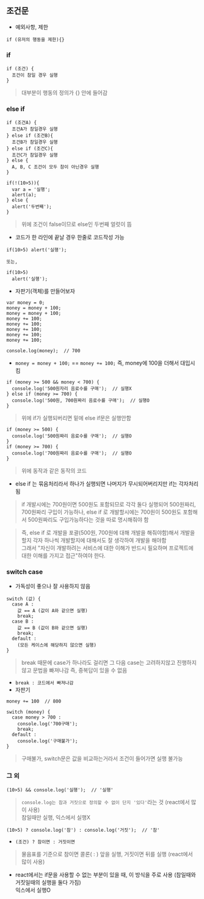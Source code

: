 ## 조건문
- 예외사항, 제한
```
if (유저의 행동을 제한){}
```
### if
```
if (조건) {
  조건이 참일 경우 실행
}
```
> 대부분이 행동의 정의가 {} 안에 들어감

### else if
```
if (조건A) {
  조건A가 참일경우 실행
} else if (조건B){
  조건B가 참일경우 실행
} else if (조건C){
  조건C가 참일경우 실행
} else {
  A, B, C 조건이 모두 참이 아닌경우 실행
}
```
```
if(!(10>5)){
  var a = '실행';
  alert(a);
} else {
  alert('두번째');
}
```
> 위에 조건이 false이므로 else인 두번째 얼럿이 뜸
- 코드가 한 라인에 끝날 경우 한줄로 코드작성 가능
```
if(10>5) alert('실행');

또는,

if(10>5)
  alert('실행');
```
- 자판기(객체)를 만들어보자
```
var money = 0;
money = money + 100;
money = money + 100;
money += 100;
money += 100;
money += 100;
money += 100;
money += 100;

console.log(money);  // 700
```
- `money = money + 100;` == `money += 100;` 즉, money에 100을 더해서 대입시킴
```
if (money >= 500 && money < 700) {
  console.log('500원자리 음료수를 구매');  // 실행X
} else if (money >= 700) {
  console.log('500원, 700원짜리 음료수를 구매');  // 실행O
}
```
> 위에 if가 실행되버리면 밑에 else if문은 실행안함
```
if (money >= 500) {
  console.log('500원짜리 음료수를 구매');  // 실행O
}
if (money >= 700) {
  console.log('700원짜리 음료수를 구매');  // 실행O
}
```
> 위에 동작과 같은 동작의 코드

- else if 는 묶음처리라서 하나가 실행되면 나머지가 무시되어버리지만 if는 각자처리 됨

> if 개발시에는 700원이면 500원도 포함되므로 각각 둘다 실행되어 500원짜리, 700원짜리 구입이 가능하나, else if 로 개발할시에는 700원이 500원도 포함해서 500원짜리도 구입가능하다는 것을 따로 명시해줘야 함

> 즉, else if 로 개발을 포괄(500원, 700원에 대해 개발을 해줘야함)해서 개발을 할지 각자 하나씩 개발할지에 대해서도 잘 생각하여 개발을 해야함<br/>그래서 "자신이 개발하려는 서비스에 대한 이해가 반드시 필요하며 프로젝트에 대한 이해를 가지고 접근"하여야 한다.

### switch case
- 가독성이 좋으나 잘 사용하지 않음
```
switch (값) {
  case A :
    값 == A (값이 A와 같으면 실행)
    break;
  case B :
    값 == B (값이 B와 같으면 실행)
    break;
  default :
    (모든 케이스에 해당하지 않으면 실행)
}
```
> break 때문에 case가 하나라도 걸리면 그 다음 case는 고려하지않고 진행하지 않고 문법을 빠져나감 즉, 중복답이 있을 수 없음
- `break : 코드에서 빠져나감`
- 자판기
```
money += 100  // 800

switch (money) {
  case money > 700 :
    console.log('700구매');
    break;
  default :
    console.log('구매불가');
}
```
> 구매불가, switch문은 값을 비교하는거라서 조건이 들어가면 실행 불가능

### 그 외
```
(10>5) && console.log('실행');  // '실행'
```
> `console.log는 참과 거짓으로 정의할 수 없이 단지 '있다'`라는 것 (react에서 많이 사용)<br/>참일때만 실행, 익스에서 실행X
```
(10>5) ? console.log('참') : console.log('거짓');  // '참'
```
- `(조건) ? 참이면 : 거짓이면`
> 물음표를 기준으로 참이면 콜론( : ) 앞을 실행, 거짓이면 뒤를 실행 (react에서 많이 사용)
- react에서는 if문을 사용할 수 없는 부분이 있을 때, 이 방식을 주로 사용 (참일때와 거짓일때의 실행을 둘다 가짐)<br/>익스에서 실행O
